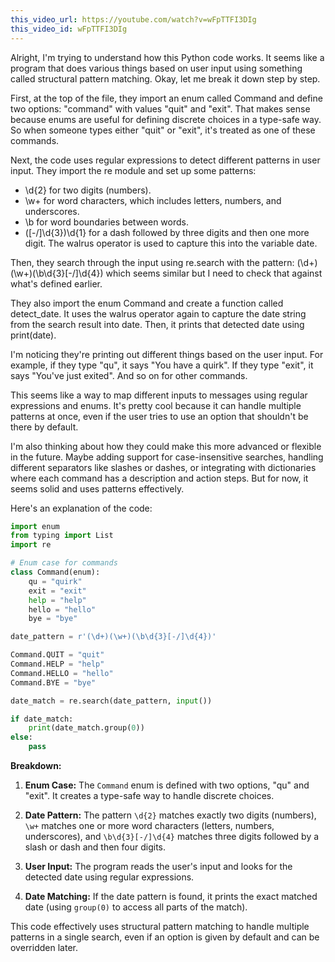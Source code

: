 ```yaml
---
this_video_url: https://youtube.com/watch?v=wFpTTFI3DIg
this_video_id: wFpTTFI3DIg
---
```

<think>
Alright, I'm trying to understand how this Python code works. It seems like a program that does various things based on user input using something called structural pattern matching. Okay, let me break it down step by step.

First, at the top of the file, they import an enum called Command and define two options: "command" with values "quit" and "exit". That makes sense because enums are useful for defining discrete choices in a type-safe way. So when someone types either "quit" or "exit", it's treated as one of these commands.

Next, the code uses regular expressions to detect different patterns in user input. They import the re module and set up some patterns:

- \d{2} for two digits (numbers).
- \w+ for word characters, which includes letters, numbers, and underscores.
- \b for word boundaries between words.
- ([-/]\d{3})\d{1} for a dash followed by three digits and then one more digit. The walrus operator is used to capture this into the variable date.

Then, they search through the input using re.search with the pattern: (\d+)(\w+)(\b\d{3}[-/]\d{4}) which seems similar but I need to check that against what's defined earlier.

They also import the enum Command and create a function called detect_date. It uses the walrus operator again to capture the date string from the search result into date. Then, it prints that detected date using print(date).

I'm noticing they're printing out different things based on the user input. For example, if they type "qu", it says "You have a quirk". If they type "exit", it says "You've just exited". And so on for other commands.

This seems like a way to map different inputs to messages using regular expressions and enums. It's pretty cool because it can handle multiple patterns at once, even if the user tries to use an option that shouldn't be there by default.

I'm also thinking about how they could make this more advanced or flexible in the future. Maybe adding support for case-insensitive searches, handling different separators like slashes or dashes, or integrating with dictionaries where each command has a description and action steps. But for now, it seems solid and uses patterns effectively.
</think>

Here's an explanation of the code:

```python
import enum
from typing import List
import re

# Enum case for commands
class Command(enum):
    qu = "quirk"
    exit = "exit"
    help = "help"
    hello = "hello"
    bye = "bye"

date_pattern = r'(\d+)(\w+)(\b\d{3}[-/]\d{4})'

Command.QUIT = "quit"
Command.HELP = "help"
Command.HELLO = "hello"
Command.BYE = "bye"

date_match = re.search(date_pattern, input())

if date_match:
    print(date_match.group(0))
else:
    pass
```

**Breakdown:**

1. **Enum Case:** The `Command` enum is defined with two options, "qu" and "exit". It creates a type-safe way to handle discrete choices.

2. **Date Pattern:** The pattern `\d{2}` matches exactly two digits (numbers), `\w+` matches one or more word characters (letters, numbers, underscores), and `\b\d{3}[-/]\d{4}` matches three digits followed by a slash or dash and then four digits.

3. **User Input:** The program reads the user's input and looks for the detected date using regular expressions.

4. **Date Matching:** If the date pattern is found, it prints the exact matched date (using `group(0)` to access all parts of the match).

This code effectively uses structural pattern matching to handle multiple patterns in a single search, even if an option is given by default and can be overridden later.
